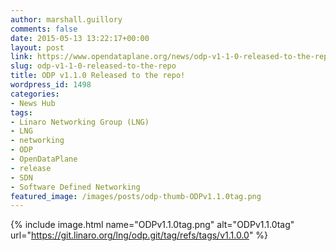 ```yaml
---
author: marshall.guillory
comments: false
date: 2015-05-13 13:22:17+00:00
layout: post
link: https://www.opendataplane.org/news/odp-v1-1-0-released-to-the-repo/
slug: odp-v1-1-0-released-to-the-repo
title: ODP v1.1.0 Released to the repo!
wordpress_id: 1498
categories:
- News Hub
tags:
- Linaro Networking Group (LNG)
- LNG
- networking
- ODP
- OpenDataPlane
- release
- SDN
- Software Defined Networking
featured_image: /images/posts/odp-thumb-ODPv1.1.0tag.png
---
```

{% include image.html name="ODPv1.1.0tag.png" alt="ODPv1.1.0tag" url="https://git.linaro.org/lng/odp.git/tag/refs/tags/v1.1.0.0" %}
